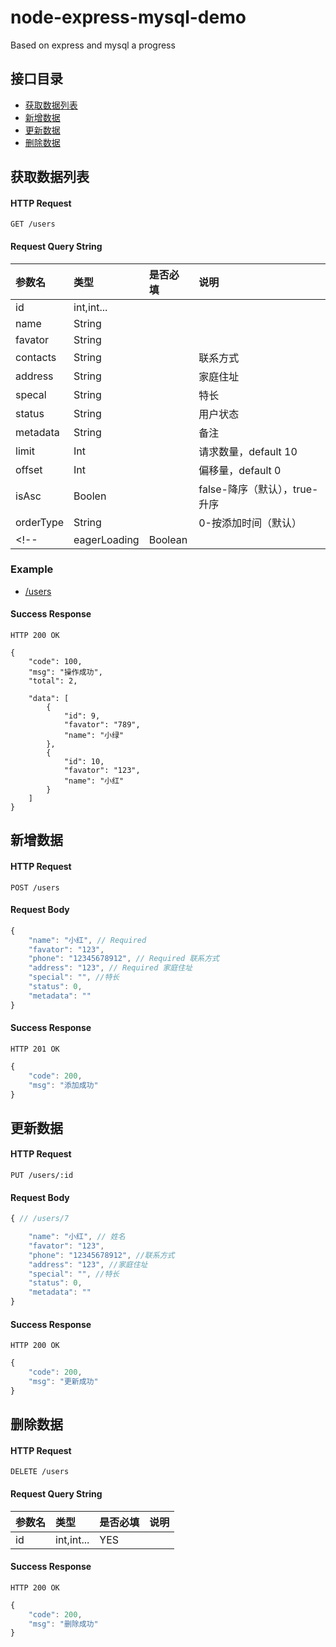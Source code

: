 # node-express-mysql-demo
Based on express and mysql a progress

接口目录
---------

- [获取数据列表](#获取数据列表)
- [新增数据](#新增数据)
- [更新数据](#更新数据)
- [删除数据](#删除数据)


获取数据列表
------------

#### HTTP Request

`GET /users`

#### Request Query String

| 参数名     | 类型       | 是否必填 | 说明 |
|:-----------|:-----------|:---------|:-----|
| id         | int,int... |          |      |
| name       | String     |          |      |
| favator    | String     |          |      |
| contacts   | String     |          |联系方式      |
| address    | String     |          | 家庭住址     |
| specal     | String     |          |  特长    |
| status     | String     |          |  用户状态    |
| metadata   | String     |          |   备注   |
| limit      | Int        |          | 请求数量，default 10 |
| offset     | Int        |          |  偏移量，default 0   |
| isAsc      | Boolen     |          | false-降序（默认），true-升序 |
| orderType  | String     |          | 0-按添加时间（默认）| 
<!-- | eagerLoading| Boolean   |          | false-仅返回用户列表, true-加载附加列表（默认）| -->

### Example

- [/users](http://localhost:3000/users)

#### Success Response

`HTTP 200 OK`

```javascritp
{ 
    "code": 100,
    "msg": "操作成功",
    "total": 2,

    "data": [
        {
            "id": 9,
            "favator": "789",
            "name": "小绿"
        },
        {
            "id": 10,
            "favator": "123",
            "name": "小红"
        }
    ]
}
```

新增数据
--------

#### HTTP Request

`POST /users`

#### Request Body

```javascript 
{
    "name": "小红", // Required
    "favator": "123",
    "phone": "12345678912", // Required 联系方式
    "address": "123", // Required 家庭住址
    "special": "", //特长
    "status": 0,
    "metadata": ""
}
```

#### Success Response

`HTTP 201 OK`

```javascript
{
    "code": 200,
    "msg": "添加成功"
}
```

更新数据
--------

#### HTTP Request

`PUT /users/:id`


#### Request Body

```javascript 
{ // /users/7

	"name": "小红", // 姓名
    "favator": "123",
    "phone": "12345678912", //联系方式
    "address": "123", //家庭住址
    "special": "", //特长
    "status": 0,
    "metadata": ""
}
```

#### Success Response

`HTTP 200 OK`

```javascript
{
    "code": 200,
    "msg": "更新成功"
}
```

删除数据
----------

#### HTTP Request

`DELETE /users`

#### Request Query String

| 参数名     | 类型       | 是否必填 | 说明   |
|:-----------|:-----------|:---------|:-------|
| id         | int,int... | YES      |        |

#### Success Response

`HTTP 200 OK`

```javascript
{
    "code": 200,
    "msg": "删除成功"
}
```


